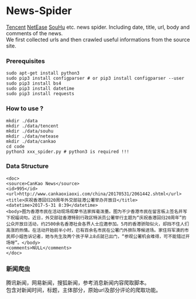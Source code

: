 # News-Spider
[Tencent](http://news.qq.com) [NetEase](http://www.163.com) [SouHu](http://news.sohu.com/1/0903/62/subject212846206.shtml) etc. news spider. Including date, title, url, body and comments of the news.    
We first collected urls and then crawled useful informations from the source site.    

### Prerequisites
```
sudo apt-get install python3
sudo pip3 install configparser # or pip3 install configparser --user
sudo pip3 install bs4 
sudo pip3 install datetime
sudo pip3 install requests
```

### How to use ?
```
mkdir ./data
mkdir ./data/tencent
mkdir ./data/souhu
mkdir ./data/netease
mkdir ./data/cankao
cd code
python3 xxx_spider.py # python3 is required !!!
```

### Data Structure
```
<doc>
<source>CanKao News</source>
<id>995</id>
<url>http://www.cankaoxiaoxi.com/china/20170531/2061442.shtml</url>
<title>庆祝香港回归20周年外交部驻港公署举办开放日</title>
<datetime>2017-5-31 8:39</datetime>
<body>图为香港市民在活动现场观摩书法家挥毫泼墨。图为不少香港市民在留言板上签名并写下祝福词句。近日，外交部驻香港特别行政区特派员公署举行主题为“庆祝香港回归20周年”的公众开放日活动，约2500余名香港社会各界人士应邀参加。5月的香港骄阳似火，却挡不住人们高涨的热情。在活动开始前半小时，已有百余名市民在公署门外排队等候进场。家住将军澳的市民郑小姐告诉记者，她与先生及两个孩子早上8点就已出门，“参观公署机会难得，可不能错过开场呀”。</body>
<comments>NULL</comments>
</doc>
```

### 新闻爬虫
腾讯新闻，网易新闻，搜狐新闻，参考消息新闻内容爬取脚本。    
包含对新闻时间，标题，主体部分，原始url及部分评论的爬取功能。

